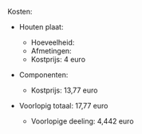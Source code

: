 Kosten:
- Houten plaat:
  - Hoeveelheid: 
  - Afmetingen: 
  - Kostprijs: 4 euro
- Componenten:
  - Kostprijs: 13,77 euro

- Voorlopig totaal: 17,77 euro
  - Voorlopige deeling: 4,442 euro
